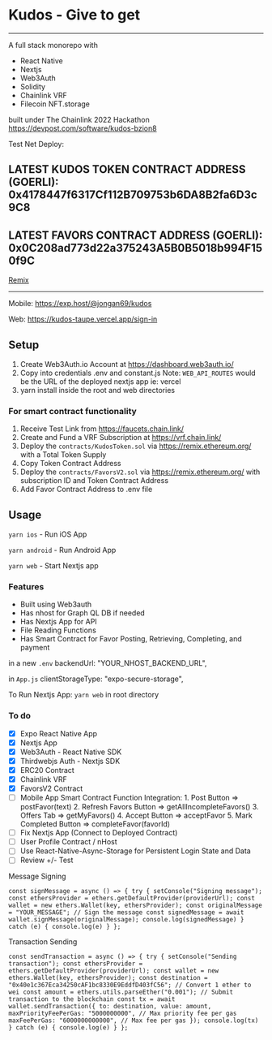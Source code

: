 # Kudos - Give to get

-----

A full stack monorepo with

- React Native
- Nextjs
- Web3Auth
- Solidity
- Chainlink VRF
- Filecoin NFT.storage

built under The Chainlink 2022 Hackathon <https://devpost.com/software/kudos-bzion8>

Test Net Deploy:

## LATEST KUDOS TOKEN CONTRACT ADDRESS (GOERLI): 0x4178447f6317Cf112B709753b6DA8B2fa6D3c9C8

## LATEST FAVORS CONTRACT ADDRESS (GOERLI): 0x0C208ad773d22a375243A5B0B5018b994F150f9C

[Remix](https://remix.ethereum.org/#url=https://docs.chain.link/samples/VRF/VRFD20.sol&optimize=false&runs=200&evmVersion=null&version=soljson-v0.8.7+commit.e28d00a7.js)

-----

Mobile: <https://exp.host/@jongan69/kudos>

Web: <https://kudos-taupe.vercel.app/sign-in>

## Setup

1. Create Web3Auth.io Account at <https://dashboard.web3auth.io/>
2. Copy into credentials .env and constant.js
   Note: `WEB_API_ROUTES` would be the URL of the deployed nextjs app ie: vercel
3. yarn install inside the root and web directories

### For smart contract functionality

   1. Receive Test Link from <https://faucets.chain.link/>
   2. Create and Fund a VRF Subscription at <https://vrf.chain.link/>
   3. Deploy the `contracts/KudosToken.sol` via <https://remix.ethereum.org/> with a Total Token Supply
   4. Copy Token Contract Address
   5. Deploy the `contracts/FavorsV2.sol` via <https://remix.ethereum.org/> with subscription ID and Token Contract Address
   6. Add Favor Contract Address to .env file

## Usage

`yarn ios` - Run iOS App

`yarn android` - Run Android App

`yarn web` - Start Nextjs app

### Features

- Built using Web3auth
- Has nhost for Graph QL DB if needed
- Has Nextjs App for API
- File Reading Functions
- Has Smart Contract for Favor Posting, Retrieving, Completing, and payment

in a new `.env`
   backendUrl: "YOUR_NHOST_BACKEND_URL",

in `App.js`
  clientStorageType: "expo-secure-storage",

To Run Nextjs App:
  `yarn web` in root directory

### To do

- [x] Expo React Native App
- [x] Nextjs App
- [x] Web3Auth - React Native SDK
- [x] Thirdwebjs Auth - Nextjs SDK
- [x] ERC20 Contract
- [x] Chainlink VRF
- [x] FavorsV2 Contract
- [ ] Mobile App Smart Contract Function Integration:
        1. Post Button => postFavor(text)
        2. Refresh Favors Button => getAllIncompleteFavors()
        3. Offers Tab => getMyFavors()
        4. Accept Button => acceptFavor
        5. Mark Completed Button => completeFavor(favorId)
- [ ] Fix Nextjs App (Connect to Deployed Contract)
- [ ] User Profile Contract / nHost
- [ ] Use React-Native-Async-Storage for Persistent Login State and Data
- [ ] Review +/- Test

Message Signing

`
const signMessage = async () => {
    try {
      setConsole("Signing message");
      const ethersProvider = ethers.getDefaultProvider(providerUrl);
      const wallet = new ethers.Wallet(key, ethersProvider);
      const originalMessage = "YOUR_MESSAGE";
      // Sign the message
      const signedMessage = await wallet.signMessage(originalMessage);
      console.log(signedMessage)
    } catch (e) {
      console.log(e)
    }
  };
`

Transaction Sending

`
const sendTransaction = async () => {
    try {
      setConsole("Sending transaction");
      const ethersProvider = ethers.getDefaultProvider(providerUrl);
      const wallet = new ethers.Wallet(key, ethersProvider);
      const destination = "0x40e1c367Eca34250cAF1bc8330E9EddfD403fC56";
      // Convert 1 ether to wei
      const amount = ethers.utils.parseEther("0.001");
      // Submit transaction to the blockchain
      const tx = await wallet.sendTransaction({
        to: destination,
        value: amount,
        maxPriorityFeePerGas: "5000000000", // Max priority fee per gas
        maxFeePerGas: "6000000000000", // Max fee per gas
      });
      console.log(tx)
    } catch (e) {
      console.log(e)
    }
  };
`
